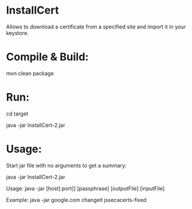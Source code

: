 # InstallCert
Allows to download a certificate from a specified site and import it in your keystore.

Compile & Build:
=================
mvn clean package

Run:
================
cd target

java -jar InstallCert-2.jar

Usage:
============
Start jar file with no arguments to get a summary:

java -jar InstallCert-2.jar

Usage:   java -jar <jar> [host[:port]] [passphrase] [outputFile] [inputFile]

Example: java -jar <jar> google.com changeit jssecacerts-fixed
